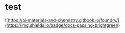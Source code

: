# test

![https://ai-materials-and-chemistry.gitbook.io/foundry/](https://img.shields.io/badge/docs-passing-brightgreen)
